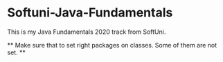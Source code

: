 # Softuni-Java-Fundamentals

This is my Java Fundamentals 2020 track from SoftUni.





** Make sure that to set right packages on classes. Some of them are not set. **
